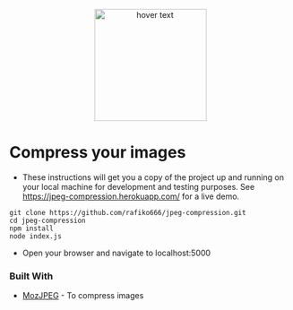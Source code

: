 <p align="center">
  <img src="https://image.flaticon.com/icons/png/512/29/29264.png" width="200" title="hover text">
</p>

# Compress your images
- These instructions will get you a copy of the project up and running on your local machine for development and testing purposes. See https://jpeg-compression.herokuapp.com/ for a live demo.

```shell
git clone https://github.com/rafiko666/jpeg-compression.git
cd jpeg-compression
npm install
node index.js
```
- Open your browser and navigate to localhost:5000

### Built With

* [MozJPEG](https://www.npmjs.com/package/imagemin-mozjpeg) - To compress images
